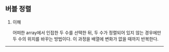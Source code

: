 ## 버블 정렬

1. 이해

   어떠한 array에서 인접한 두 수를 선택한 뒤, 두 수가 정렬되어 있지 않는 경우에만 두 수의 위치를 바꾸는 방법이다. 이 과정을 배열에 변화가 없을 때까지 반복한다.

---

